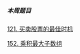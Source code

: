 ##### 本周题目

[121. 买卖股票的最佳时机](https://leetcode-cn.com/problems/best-time-to-buy-and-sell-stock/)

[152. 乘积最大子数组](https://leetcode-cn.com/problems/maximum-product-subarray/)